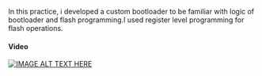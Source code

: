 In this practice, i developed a custom bootloader to be familiar with logic of bootloader and flash programming.I used register level programming for flash operations.

#### Video ####
[![IMAGE ALT TEXT HERE](https://img.youtube.com/vi/pObZO-yXByQ/0.jpg)](https://www.youtube.com/watch?v=pObZO-yXByQ)

